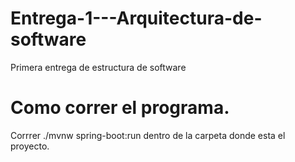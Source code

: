 # Entrega-1---Arquitectura-de-software
Primera entrega de estructura de software

# Como correr el programa.
Corrrer  ./mvnw spring-boot:run
dentro de la carpeta donde esta el proyecto.